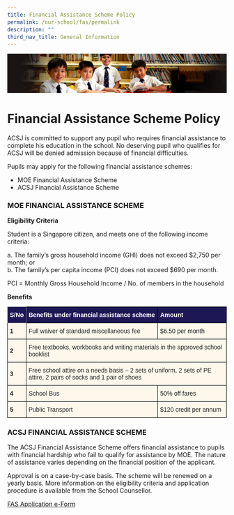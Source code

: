 ```yaml
---
title: Financial Assistance Scheme Policy
permalink: /our-school/fas/permalink
description: ""
third_nav_title: General Information
---
```

![](/images/Sub-banner1.jpg)

Financial Assistance Scheme Policy
==================================

ACSJ is committed to support any pupil who requires financial assistance to complete his education in the school. No deserving pupil who qualifies for ACSJ will be denied admission because of financial difficulties.

Pupils may apply for the following financial assistance schemes:  

*   MOE Financial Assistance Scheme
*   ACSJ Financial Assistance Scheme

  

### MOE FINANCIAL ASSISTANCE SCHEME

**Eligibility Criteria**

Student is a Singapore citizen, and meets one of the following income criteria:

a. The family’s gross household income (GHI) does not exceed $2,750 per month; or  
b. The family’s per capita income (PCI) does not exceed $690 per month.   
  
PCI = Monthly Gross Household Income / No. of members in the household

**Benefits**

<style type="text/css">
.tg  {border-collapse:collapse;border-spacing:0;}
.tg td{border-color:black;border-style:solid;border-width:1px;font-family:Arial, sans-serif;font-size:14px;
  overflow:hidden;padding:10px 5px;word-break:normal;}
.tg th{border-color:black;border-style:solid;border-width:1px;font-family:Arial, sans-serif;font-size:14px;
  font-weight:normal;overflow:hidden;padding:10px 5px;word-break:normal;}
.tg .tg-hkt7{background-color:#1D1756;color:#FFF;font-weight:bold;text-align:left;vertical-align:middle}
.tg .tg-eho3{background-color:#FEF8EC;color:#232323;font-weight:bold;text-align:left;vertical-align:middle}
.tg .tg-k5k0{background-color:#1D1756;border-color:inherit;color:#FFF;font-weight:bold;text-align:left;vertical-align:middle}
.tg .tg-tn17{background-color:#FEF8EC;text-align:left;vertical-align:middle}
.tg .tg-bk3i{background-color:#FEF8EC;color:#232323;text-align:left;vertical-align:middle}
</style>
<table class="tg">
<thead>
  <tr>
    <th class="tg-k5k0"><span style="color:inherit;background-color:transparent">S/No</span></th>
    <th class="tg-hkt7"><span style="color:inherit;background-color:transparent">Benefits under financial assistance scheme</span></th>
    <th class="tg-hkt7"><span style="color:inherit;background-color:transparent">Amount</span></th>
  </tr>
</thead>
<tbody>
  <tr>
    <td class="tg-eho3"><span style="color:inherit;background-color:transparent">1</span></td>
    <td class="tg-bk3i"><span style="color:inherit;background-color:transparent">Full waiver of standard miscellaneous fee</span></td>
    <td class="tg-tn17"><span style="color:inherit;background-color:transparent">$6.50 per month</span></td>
  </tr>
  <tr>
    <td class="tg-eho3"><span style="color:inherit;background-color:transparent">2</span></td>
    <td class="tg-bk3i" colspan="2"><span style="color:inherit;background-color:transparent">Free textbooks, workbooks and writing materials in the approved school booklist</span></td>
  </tr>
  <tr>
    <td class="tg-eho3"><span style="color:inherit;background-color:transparent">3</span></td>
    <td class="tg-bk3i" colspan="2"><span style="color:inherit;background-color:transparent">Free school attire on a needs basis – 2 sets of uniform, 2 sets of PE attire, 2 pairs of socks and 1 pair of shoes</span></td>
  </tr>
  <tr>
    <td class="tg-eho3"><span style="color:inherit;background-color:transparent">4</span></td>
    <td class="tg-bk3i"><span style="color:inherit;background-color:transparent">School Bus</span></td>
    <td class="tg-tn17"><span style="color:inherit;background-color:transparent">50% off fares</span></td>
  </tr>
  <tr>
    <td class="tg-eho3">5</td>
    <td class="tg-bk3i"><span style="color:inherit;background-color:transparent">Public Transport</span></td>
    <td class="tg-tn17"><span style="color:inherit;background-color:transparent">$120 credit per annum</span></td>
  </tr>
</tbody>
</table>

### ACSJ FINANCIAL ASSISTANCE SCHEME

The ACSJ Financial Assistance Scheme offers financial assistance to pupils with financial hardship who fail to qualify for assistance by MOE. The nature of assistance varies depending on the financial position of the applicant. 

Approval is on a case-by-case basis. The scheme will be renewed on a yearly basis. More information on the eligibility criteria and application procedure is available from the School Counsellor.

[FAS Application e-Form](https://go.gov.sg/moe-fas-acs-junior)